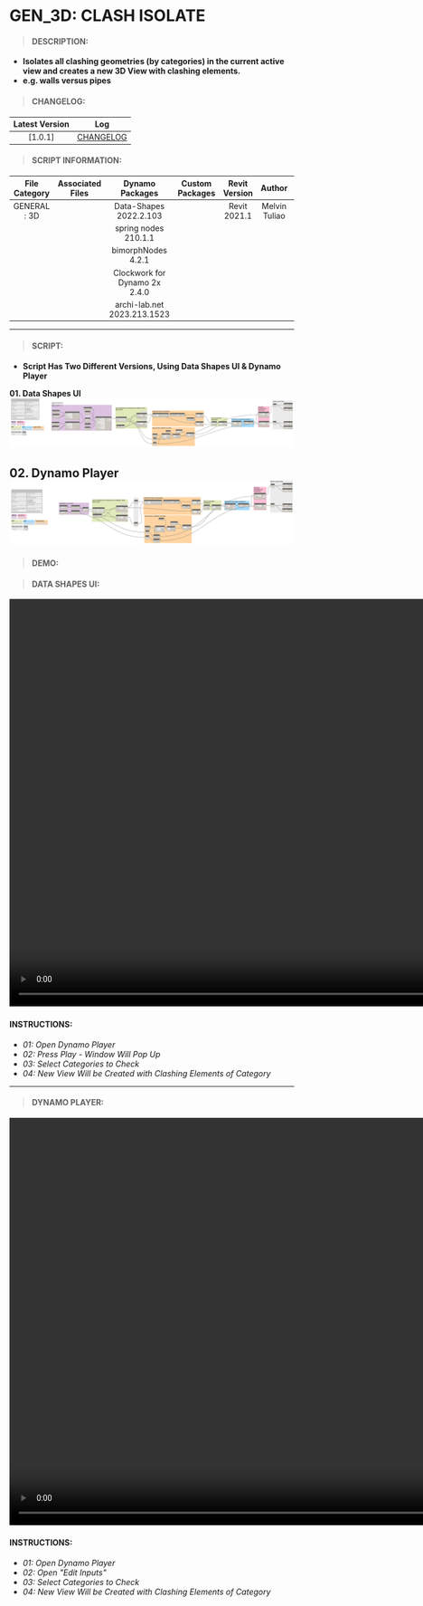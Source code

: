 # GEN_3D: CLASH ISOLATE

> #### DESCRIPTION: 
- **Isolates all clashing geometries (by categories) in the current active view and creates a new 3D View with clashing elements.**
- **e.g. walls versus pipes**

> #### CHANGELOG:

| Latest Version | Log |
| :-------: | :----: | 
|[1.0.1] | [CHANGELOG](/_gen/3D/changelog/GEN_3D_ClashIsolate.md) |

> #### SCRIPT INFORMATION: 

| File Category| Associated Files | Dynamo Packages | Custom Packages | Revit Version | Author | Reviewed By |
| :-------: | :----: | :---: | :---: | :---: | :---: | :---: |
| GENERAL : 3D   |  | Data-Shapes 2022.2.103| | Revit 2021.1 | Melvin Tuliao | Cathrine Macabuhay |
|           |  | spring nodes 210.1.1|                 |                    |
|           |  | bimorphNodes 4.2.1|                   |                    |
|           |  | Clockwork for Dynamo 2x 2.4.0         |                    |
|           |  | archi-lab.net 2023.213.1523           |                    |
------------------------------------------------------------
> #### SCRIPT: 
- **Script Has Two Different Versions, Using Data Shapes UI & Dynamo Player**

**01. Data Shapes UI**
<img src="/_images/gen/3D/GEN_3D_ClashIsolate_DSUI.png">

**02. Dynamo Player**
<img src="/_images/gen/3D/GEN_3D_ClashIsolate_DP.png">
------------------------------------------------------------

> #### DEMO: 

> #### DATA SHAPES UI:
<video width="1280" height="720" controls>
 <source src="/_demo/GEN/3D/GEN_3D_ClashIsolate_DSUI.mp4" type="video/mp4">
</video>

#### INSTRUCTIONS: 
- *01: Open Dynamo Player*
- *02: Press Play - Window Will Pop Up*
- *03: Select Categories to Check*
- *04: New View Will be Created with Clashing Elements of Category*
------------------------------------------------------------
> #### DYNAMO PLAYER:
<video width="1280" height="720" controls>
 <source src="/_demo/GEN/3D/GEN_3D_ClashIsolate_DP.mp4" type="video/mp4">
</video>

#### INSTRUCTIONS: 
- *01: Open Dynamo Player*
- *02: Open "Edit Inputs"*
- *03: Select Categories to Check*
- *04: New View Will be Created with Clashing Elements of Category*
